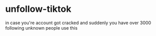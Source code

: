 # unfollow-tiktok
in case you're account got cracked and suddenly you have over 3000 following unknown people use this
